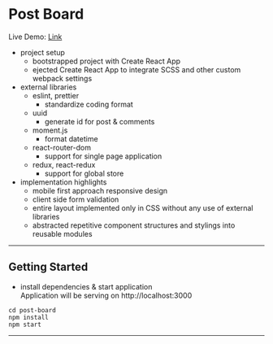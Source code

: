 # Post Board

Live Demo: [Link](http://post-board.surge.sh)

- project setup
  - bootstrapped project with Create React App
  - ejected Create React App to integrate SCSS and other custom webpack settings
- external libraries
  - eslint, prettier
    - standardize coding format
  - uuid
    - generate id for post & comments
  - moment.js
    - format datetime
  - react-router-dom
    - support for single page application
  - redux, react-redux
    - support for global store
- implementation highlights
  - mobile first approach responsive design
  - client side form validation
  - entire layout implemented only in CSS without any use of external libraries
  - abstracted repetitive component structures and stylings into reusable modules

---

## Getting Started

- install dependencies & start application  
  Application will be serving on http://localhost:3000

```terminal
cd post-board
npm install
npm start
```

---
